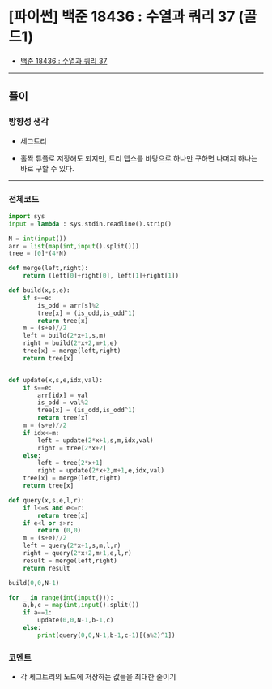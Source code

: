 # **\[파이썬\] 백준 18436 : 수열과 쿼리 37 (골드1)**

* [백준 18436 : 수열과 쿼리 37](https://www.acmicpc.net/problem/18436)

---

## **풀이**

### **방향성 생각**

* 세그트리

* 홀짝 튜플로 저장해도 되지만, 트리 뎁스를 바탕으로 하나만 구하면 나머지 하나는 바로 구할 수 있다.

---

### **전체코드**

```python
import sys
input = lambda : sys.stdin.readline().strip()

N = int(input())
arr = list(map(int,input().split()))
tree = [0]*(4*N)

def merge(left,right):
    return (left[0]+right[0], left[1]+right[1])

def build(x,s,e):
    if s==e:
        is_odd = arr[s]%2
        tree[x] = (is_odd,is_odd^1)
        return tree[x]
    m = (s+e)//2
    left = build(2*x+1,s,m)
    right = build(2*x+2,m+1,e)
    tree[x] = merge(left,right)
    return tree[x]


def update(x,s,e,idx,val):
    if s==e:
        arr[idx] = val
        is_odd = val%2
        tree[x] = (is_odd,is_odd^1)
        return tree[x]
    m = (s+e)//2
    if idx<=m:
        left = update(2*x+1,s,m,idx,val)
        right = tree[2*x+2]
    else:
        left = tree[2*x+1]
        right = update(2*x+2,m+1,e,idx,val)
    tree[x] = merge(left,right)
    return tree[x]

def query(x,s,e,l,r):
    if l<=s and e<=r:
        return tree[x]
    if e<l or s>r:
        return (0,0)
    m = (s+e)//2
    left = query(2*x+1,s,m,l,r)
    right = query(2*x+2,m+1,e,l,r)
    result = merge(left,right)
    return result

build(0,0,N-1)

for _ in range(int(input())):
    a,b,c = map(int,input().split())
    if a==1:
        update(0,0,N-1,b-1,c)
    else:
        print(query(0,0,N-1,b-1,c-1)[(a%2)^1])
```

### **코멘트**

* 각 세그트리의 노드에 저장하는 값들을 최대한 줄이기
